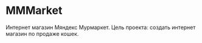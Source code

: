# MMMarket

Интернет магазин Мяндекс Мурмаркет.
Цель проекта: создать интернет магазин по продаже кошек.
